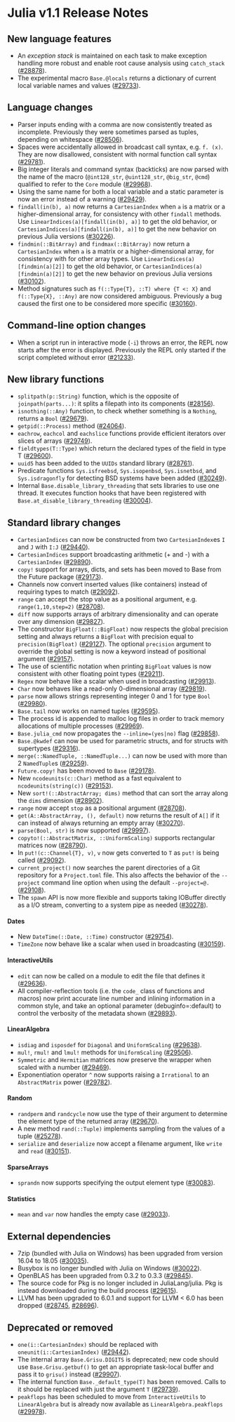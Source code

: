 Julia v1.1 Release Notes
==========================

New language features
---------------------

  * An *exception stack* is maintained on each task to make exception handling more robust and enable root cause analysis using `catch_stack` ([#28878](https://github.com/JuliaLang/julia/issues/28878)).
  * The experimental macro `Base.@locals` returns a dictionary of current local variable names
    and values ([#29733](https://github.com/JuliaLang/julia/issues/29733)).

Language changes
----------------

  * Parser inputs ending with a comma are now consistently treated as incomplete.
    Previously they were sometimes parsed as tuples, depending on whitespace ([#28506](https://github.com/JuliaLang/julia/issues/28506)).
  * Spaces were accidentally allowed in broadcast call syntax, e.g. `f. (x)`. They are now
    disallowed, consistent with normal function call syntax ([#29781](https://github.com/JuliaLang/julia/issues/29781)).
  * Big integer literals and command syntax (backticks) are now parsed with the name of
    the macro (`@int128_str`, `@uint128_str`, `@big_str`, `@cmd`) qualified to refer
    to the `Core` module ([#29968](https://github.com/JuliaLang/julia/issues/29968)).
  * Using the same name for both a local variable and a static parameter is now an error instead
    of a warning ([#29429](https://github.com/JuliaLang/julia/issues/29429)).
  * `findall(in(b), a)` now returns a `CartesianIndex` when `a` is a matrix or a higher-dimensional array,
    for consistency with other `findall` methods. Use `LinearIndices(a)[findall(in(b), a)]` to get
    the old behavior, or `CartesianIndices(a)[findall(in(b), a)]` to get the new behavior
    on previous Julia versions ([#30226](https://github.com/JuliaLang/julia/issues/30226)).
  * `findmin(::BitArray)` and `findmax(::BitArray)` now return a `CartesianIndex` when `a` is a matrix
    or a higher-dimensional array, for consistency with for other array types.
    Use `LinearIndices(a)[findmin(a)[2]]` to get the old behavior, or `CartesianIndices(a)[findmin(a)[2]]`
    to get the new behavior on previous Julia versions ([#30102](https://github.com/JuliaLang/julia/issues/30102)).
  * Method signatures such as
    `f(::Type{T}, ::T) where {T <: X}` and
    `f(::Type{X}, ::Any)`
    are now considered ambiguous. Previously a bug caused the first one to be considered more specific ([#30160](https://github.com/JuliaLang/julia/issues/30160)).

Command-line option changes
---------------------------

  * When a script run in interactive mode (`-i`) throws an error, the REPL now starts after
    the error is displayed. Previously the REPL only started if the script completed without
    error ([#21233](https://github.com/JuliaLang/julia/issues/21233)).

New library functions
---------------------

  * `splitpath(p::String)` function, which is the opposite of `joinpath(parts...)`: it splits a filepath into its components ([#28156](https://github.com/JuliaLang/julia/issues/28156)).
  * `isnothing(::Any)` function, to check whether something is a `Nothing`, returns a `Bool` ([#29679](https://github.com/JuliaLang/julia/issues/29679)).
  * `getpid(::Process)` method ([#24064](https://github.com/JuliaLang/julia/issues/24064)).
  * `eachrow`, `eachcol` and `eachslice` functions provide efficient iterators over slices of arrays ([#29749](https://github.com/JuliaLang/julia/issues/29749)).
  * `fieldtypes(T::Type)` which return the declared types of the field in type T ([#29600](https://github.com/JuliaLang/julia/issues/29600)).
  * `uuid5` has been added to the `UUIDs` standard library ([#28761](https://github.com/JuliaLang/julia/issues/28761)).
  * Predicate functions `Sys.isfreebsd`, `Sys.isopenbsd`, `Sys.isnetbsd`, and `Sys.isdragonfly` for
    detecting BSD systems have been added ([#30249](https://github.com/JuliaLang/julia/issues/30249)).
  * Internal `Base.disable_library_threading` that sets libraries to use one thread.
    It executes function hooks that have been registered with
    `Base.at_disable_library_threading` ([#30004](https://github.com/JuliaLang/julia/issues/30004)).

Standard library changes
------------------------

  * `CartesianIndices` can now be constructed from two `CartesianIndex`es `I` and `J` with `I:J` ([#29440](https://github.com/JuliaLang/julia/issues/29440)).
  * `CartesianIndices` support broadcasting arithmetic (+ and -) with a `CartesianIndex` ([#29890](https://github.com/JuliaLang/julia/issues/29890)).
  * `copy!` support for arrays, dicts, and sets has been moved to Base from the Future package ([#29173](https://github.com/JuliaLang/julia/issues/29173)).
  * Channels now convert inserted values (like containers) instead of requiring types to match ([#29092](https://github.com/JuliaLang/julia/issues/29092)).
  * `range` can accept the stop value as a positional argument, e.g. `range(1,10,step=2)` ([#28708](https://github.com/JuliaLang/julia/issues/28708)).
  * `diff` now supports arrays of arbitrary dimensionality and can operate over any dimension ([#29827](https://github.com/JuliaLang/julia/issues/29827)).
  * The constructor `BigFloat(::BigFloat)` now respects the global precision setting and always
    returns a `BigFloat` with precision equal to `precision(BigFloat)` ([#29127](https://github.com/JuliaLang/julia/issues/29127)). The optional
    `precision` argument to override the global setting is now a keyword instead of positional
    argument ([#29157](https://github.com/JuliaLang/julia/issues/29157)).
  * The use of scientific notation when printing `BigFloat` values is now consistent with other floating point
    types ([#29211](https://github.com/JuliaLang/julia/issues/29211)).
  * `Regex` now behave like a scalar when used in broadcasting ([#29913](https://github.com/JuliaLang/julia/issues/29913)).
  * `Char` now behaves like a read-only 0-dimensional array ([#29819](https://github.com/JuliaLang/julia/issues/29819)).
  * `parse` now allows strings representing integer 0 and 1 for type `Bool` ([#29980](https://github.com/JuliaLang/julia/issues/29980)).
  * `Base.tail` now works on named tuples ([#29595](https://github.com/JuliaLang/julia/issues/29595)).
  * The process id is appended to malloc log files in order to track memory allocations of
    multiple processes ([#29969](https://github.com/JuliaLang/julia/issues/29969)).
  * `Base.julia_cmd` now propagates the `--inline=(yes|no)` flag ([#29858](https://github.com/JuliaLang/julia/issues/29858)).
  * `Base.@kwdef` can now be used for parametric structs, and for structs with supertypes ([#29316](https://github.com/JuliaLang/julia/issues/29316)).
  * `merge(::NamedTuple, ::NamedTuple...)` can now be used with more than 2 `NamedTuple`s ([#29259](https://github.com/JuliaLang/julia/issues/29259)).
  * `Future.copy!` has been moved to `Base` ([#29178](https://github.com/JuliaLang/julia/issues/29178)).
  * New `ncodeunits(c::Char)` method as a fast equivalent to `ncodeunits(string(c))` ([#29153](https://github.com/JuliaLang/julia/issues/29153)).
  * New `sort!(::AbstractArray; dims)` method that can sort the array along the `dims` dimension ([#28902](https://github.com/JuliaLang/julia/issues/28902)).
  * `range` now accept `stop` as a positional argument ([#28708](https://github.com/JuliaLang/julia/issues/28708)).
  * `get(A::AbstractArray, (), default)` now returns the result of `A[]` if it can instead of always
    returning an empty array ([#30270](https://github.com/JuliaLang/julia/issues/30270)).
  * `parse(Bool, str)` is now supported ([#29997](https://github.com/JuliaLang/julia/issues/29997)).
  * `copyto!(::AbstractMatrix, ::UniformScaling)` supports rectangular matrices now ([#28790](https://github.com/JuliaLang/julia/issues/28790)).
  * In `put!(c::Channel{T}, v)`, `v` now gets converted to `T` as `put!` is being called ([#29092](https://github.com/JuliaLang/julia/issues/29092)).
  * `current_project()` now searches the parent directories of a Git repository for a `Project.toml` file.
    This also affects the behavior of the `--project` command line option when using the default
    `--project=@.` ([#29108](https://github.com/JuliaLang/julia/issues/29108)).
  * The `spawn` API is now more flexible and supports taking IOBuffer directly as a I/O stream,
    converting to a system pipe as needed ([#30278](https://github.com/JuliaLang/julia/issues/30278)).

#### Dates
  * New `DateTime(::Date, ::Time)` constructor ([#29754](https://github.com/JuliaLang/julia/issues/29754)).
  * `TimeZone` now behave like a scalar when used in broadcasting ([#30159](https://github.com/JuliaLang/julia/issues/30159)).

#### InteractiveUtils
  * `edit` can now be called on a module to edit the file that defines it ([#29636](https://github.com/JuliaLang/julia/issues/29636)).
  * All compiler-reflection tools (i.e. the `code_` class of functions and macros) now print accurate
    line number and inlining information in a common style, and take an optional parameter (debuginfo=:default)
    to control the verbosity of the metadata shown ([#29893](https://github.com/JuliaLang/julia/issues/29893)).

#### LinearAlgebra
  * `isdiag` and `isposdef` for `Diagonal` and `UniformScaling` ([#29638](https://github.com/JuliaLang/julia/issues/29638)).
  * `mul!`, `rmul!` and `lmul!` methods for `UniformScaling` ([#29506](https://github.com/JuliaLang/julia/issues/29506)).
  * `Symmetric` and `Hermitian` matrices now preserve the wrapper when scaled with a number ([#29469](https://github.com/JuliaLang/julia/issues/29469)).
  * Exponentiation operator `^` now supports raising a `Irrational` to an `AbstractMatrix` power ([#29782](https://github.com/JuliaLang/julia/issues/29782)).

#### Random
  * `randperm` and `randcycle` now use the type of their argument to determine the element type of
    the returned array ([#29670](https://github.com/JuliaLang/julia/issues/29670)).
  * A new method `rand(::Tuple)` implements sampling from the values of a tuple ([#25278](https://github.com/JuliaLang/julia/issues/25278)).
  * `serialize` and `deserialize` now accept a filename argument, like `write` and `read` ([#30151](https://github.com/JuliaLang/julia/issues/30151)).

#### SparseArrays
  * `sprandn` now supports specifying the output element type ([#30083](https://github.com/JuliaLang/julia/issues/30083)).

#### Statistics
  * `mean` and `var` now handles the empty case ([#29033](https://github.com/JuliaLang/julia/issues/29033)).

External dependencies
---------------------

  * 7zip (bundled with Julia on Windows) has been upgraded from version 16.04 to 18.05 ([#30035](https://github.com/JuliaLang/julia/issues/30035)).
  * Busybox is no longer bundled with Julia on Windows ([#30022](https://github.com/JuliaLang/julia/issues/30022)).
  * OpenBLAS has been upgraded from 0.3.2 to 0.3.3 ([#29845](https://github.com/JuliaLang/julia/issues/29845)).
  * The source code for Pkg is no longer included in JuliaLang/julia. Pkg is instead
    downloaded during the build process ([#29615](https://github.com/JuliaLang/julia/issues/29615)).
  * LLVM has been upgraded to 6.0.1 and support for LLVM < 6.0 has been dropped ([#28745](https://github.com/JuliaLang/julia/issues/28745), [#28696](https://github.com/JuliaLang/julia/issues/28696)).

Deprecated or removed
---------------------

  * `one(i::CartesianIndex)` should be replaced with `oneunit(i::CartesianIndex)` ([#29442](https://github.com/JuliaLang/julia/issues/29442)).
  * The internal array `Base.Grisu.DIGITS` is deprecated; new code should use `Base.Grisu.getbuf()`
    to get an appropriate task-local buffer and pass it to `grisu()` instead ([#29907](https://github.com/JuliaLang/julia/issues/29907)).
  * The internal function `Base._default_type(T)` has been removed. Calls to it should be
    replaced with just the argument `T` ([#29739](https://github.com/JuliaLang/julia/issues/29739)).
  * `peakflops` has been scheduled to move from `InteractiveUtils` to `LinearAlgebra`
    but is already now available as `LinearAlgebra.peakflops` ([#29978](https://github.com/JuliaLang/julia/issues/29978)).

